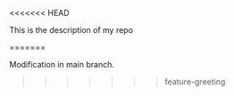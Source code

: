 <<<<<<< HEAD

This is the description of my repo

=======

Modification in main branch.

>>>>>>> feature-greeting
